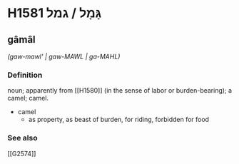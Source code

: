 # H1581 גָּמָל / גמל

## gâmâl

_(gaw-mawl' | ɡaw-MAWL | ɡa-MAHL)_

### Definition

noun; apparently from [[H1580]] (in the sense of labor or burden-bearing); a camel; camel.

- camel
    - as property, as beast of burden, for riding, forbidden for food
### See also

[[G2574]]

